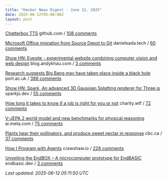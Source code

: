 ```yaml
---
title: "Hacker News Digest · June 12, 2025"
date: 2025-06-12T05:00:00Z
layout: post
---
```


[Chatterbox TTS](https://github.com/resemble-ai/chatterbox)  github.com / [108 comments](https://news.ycombinator.com/item?id=44251411)

[Microsoft Office migration from Source Depot to Git](https://danielsada.tech/blog/carreer-part-7-how-office-moved-to-git-and-i-loved-devex/)  danielsada.tech / [60 comments](https://news.ycombinator.com/item?id=44253212)

[Show HN: Eyesite - experimental website combining computer vision and web design](https://blog.andykhau.com/blog/eyesite)  blog.andykhau.com / [3 comments](https://news.ycombinator.com/item?id=44253307)

[Research suggests Big Bang may have taken place inside a black hole](https://www.port.ac.uk/news-events-and-blogs/blogs/space-cosmology-and-the-universe/what-if-the-big-bang-wasnt-the-beginning-our-research-suggests-it-may-have-taken-place-inside-a-black-hole)  port.ac.uk / [388 comments](https://news.ycombinator.com/item?id=44251047)

[Show HN: Spark, An advanced 3D Gaussian Splatting renderer for Three.js](https://sparkjs.dev/)  sparkjs.dev / [55 comments](https://news.ycombinator.com/item?id=44249565)

[How long it takes to know if a job is right for you or not](https://charity.wtf/2025/06/08/on-how-long-it-takes-to-know-if-a-job-is-right-for-you-or-not/)  charity.wtf / [72 comments](https://news.ycombinator.com/item?id=44224729)

[V-JEPA 2 world model and new benchmarks for physical reasoning](https://ai.meta.com/blog/v-jepa-2-world-model-benchmarks/)  ai.meta.com / [75 comments](https://news.ycombinator.com/item?id=44248165)

[Plants hear their pollinators, and produce sweet nectar in response](https://www.cbc.ca/listen/live-radio/1-51-quirks-and-quarks/clip/16150976-plants-hear-pollinators-produce-sweet-nectar-response)  cbc.ca / [37 comments](https://news.ycombinator.com/item?id=44211971)

[How I Program with Agents](https://crawshaw.io/blog/programming-with-agents)  crawshaw.io / [228 comments](https://news.ycombinator.com/item?id=44221655)

[Unveiling the EndBOX – A microcomputer prototype for EndBASIC](https://www.endbasic.dev/2025/06/unveiling-the-endbox.html)  endbasic.dev / [3 comments](https://news.ycombinator.com/item?id=44253065)


_Last updated: 2025-06-12 05:11:50 UTC_
